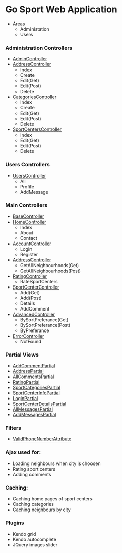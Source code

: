 # Go Sport Web Application

* Areas
   - Administation
   - Users
    
### Administration Controllers
 *  [AdminController](https://github.com/antoanelenkov/GoSportApp-MVC/blob/master/Source/GoSport.Client/Areas/Administration/Controllers/AdminController.cs)
 *  [AddressController](https://github.com/antoanelenkov/GoSportApp-MVC/blob/master/Source/GoSport.Client/Areas/Administration/Controllers/AddressesController.cs)
    - Index
    - Create
    - Edit(Get)
    - Edit(Post)
    - Delete
 *  [CategoriesController](https://github.com/antoanelenkov/GoSportApp-MVC/blob/master/Source/GoSport.Client/Areas/Administration/Controllers/CategoriesController.cs)
    - Index
    - Create
    - Edit(Get)
    - Edit(Post)
    - Delete
 * [SportCentersController](https://github.com/antoanelenkov/GoSportApp-MVC/blob/master/Source/GoSport.Client/Areas/Administration/Controllers/SportCentersController.cs)
    - Index
    - Edit(Get)
    - Edit(Post)
    - Delete

### Users Controllers
 * [UsersController](https://github.com/antoanelenkov/GoSportApp-MVC/blob/master/Source/GoSport.Client/Areas/Users/Controllers/UsersController.cs)	
    - All
    - Profile
    - AddMessage

 
### Main Controllers
 * [BaseController](https://github.com/antoanelenkov/GoSportApp-MVC/blob/master/Source/GoSport.Client/Controllers/BaseController.cs)
 * [HomeController](https://github.com/antoanelenkov/GoSportApp-MVC/blob/master/Source/GoSport.Client/Controllers/HomeController.cs)
   - Index
   - About
   - Contact
 * [AccountController](https://github.com/antoanelenkov/GoSportApp-MVC/blob/master/Source/GoSport.Client/Controllers/AccountController.cs)
    - Login
    - Register
 * [AddressController](https://github.com/antoanelenkov/GoSportApp-MVC/blob/master/Source/GoSport.Client/Controllers/AddressController.cs)
    - GetAllNeighbourhoods(Get)
    - GetAllNeighbourhoods(Post)
 * [RatingController](https://github.com/antoanelenkov/GoSportApp-MVC/blob/master/Source/GoSport.Client/Controllers/RatingController.cs)
    - RateSportCenters
 * [SportCenterController](https://github.com/antoanelenkov/GoSportApp-MVC/blob/master/Source/GoSport.Client/Controllers/SportCenterController.cs)
    - Add(Get)
    - Add(Post)
    - Details
    - AddComment
 * [AdvancedController](https://github.com/antoanelenkov/GoSportApp-MVC/blob/master/Source/GoSport.Client/Controllers/AdvancedController.cs)
    - BySortPreferance(Get)
    - BySortPreferance(Post)
    - ByPreferance
 * [ErrorController](https://github.com/antoanelenkov/GoSportApp-MVC/blob/master/Source/GoSport.Client/Controllers/ErrorController.cs)
    - NotFound

### Partial Views
* [AddCommentPartial](https://github.com/antoanelenkov/GoSportApp-MVC/blob/master/Source/GoSport.Client/Views/Shared/_AddCommentPartial.cshtml)
* [AddressPartial](https://github.com/antoanelenkov/GoSportApp-MVC/blob/master/Source/GoSport.Client/Views/Shared/_AddressPartial.cshtml)
* [AllCommentsPartial](https://github.com/antoanelenkov/GoSportApp-MVC/blob/master/Source/GoSport.Client/Views/Shared/_AllCommentsPartial.cshtml)
* [RatingPartial](https://github.com/antoanelenkov/GoSportApp-MVC/blob/master/Source/GoSport.Client/Views/Shared/_RatingPartial.cshtml)
* [SportCategoriesPartial](https://github.com/antoanelenkov/GoSportApp-MVC/blob/master/Source/GoSport.Client/Views/Shared/_SportCategoriesPartial.cshtml)
* [SportCenterInfoPartial](https://github.com/antoanelenkov/GoSportApp-MVC/blob/master/Source/GoSport.Client/Views/Shared/_SportCenterInfoPartial.cshtml)
* [LoginPartial](https://github.com/antoanelenkov/GoSportApp-MVC/blob/master/Source/GoSport.Client/Views/Shared/_LoginPartial.cshtml)
* [SportCenterDetailsPartial](https://github.com/antoanelenkov/GoSportApp-MVC/blob/master/Source/GoSport.Client/Views/Shared/_SportCenterDetailsPartial.cshtml)
* [AllMessagesPartial](https://github.com/antoanelenkov/GoSportApp-MVC/blob/master/Source/GoSport.Client/Areas/Users/Views/Shared/_AddMessagePartial.cshtml)
* [AddMessagesPartial](https://github.com/antoanelenkov/GoSportApp-MVC/blob/master/Source/GoSport.Client/Areas/Users/Views/Shared/_AllMessagesPartial.cshtml)

### Filters
* [ValidPhoneNumberAttribute](https://github.com/antoanelenkov/GoSportApp-MVC/blob/master/Source/GoSport.Client/Infrastructure/Filters/ValidPhoneNumberAttribute.cs)
   
### Ajax used for:
  * Loading neighbours when city is choosen
  * Rating sport centers
  * Adding comments
 
### Caching:
  * Caching home pages of sport centers
  * Caching categories
  * Caching neighbours by city
  
### Plugins
 * Kendo grid
 * Kendo autocomplete
 * JQuery images slider
